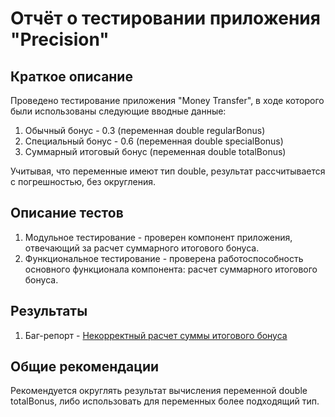 # Отчёт о тестировании приложения "Precision"

## Краткое описание

Проведено тестирование приложения "Money Transfer", в ходе которого были использованы следующие вводные данные:

1. Обычный бонус - 0.3 (переменная double regularBonus)
2. Специальный бонус - 0.6 (переменная double specialBonus)
3. Суммарный итоговый бонус (переменная double totalBonus)

Учитывая, что переменные имеют тип double, результат рассчитывается с погрешностью, без округления.

## Описание тестов

1. Модульное тестирование - проверен компонент приложения, отвечающий за расчет суммарного итогового бонуса.
2. Функциональное тестирование - проверена работоспособность основного функционала компонента: расчет суммарного итогового бонуса.

## Результаты

1. Баг-репорт - [Некорректный расчет суммы итогового бонуса](https://github.com/richskiter/Javaqa2.2/issues/1)

## Общие рекомендации

Рекомендуется округлять результат вычисления переменной double totalBonus, либо использовать для переменных более подходящий тип.
